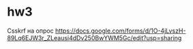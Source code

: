 # hw3

Csskrf на опрос https://docs.google.com/forms/d/1O-4jLvszH-89Lq6EJW3r_ZLeausi4dDv250BwYWM5Gc/edit?usp=sharing 
